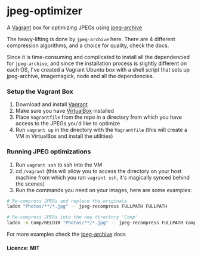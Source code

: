 # jpeg-optimizer
A [Vagrant](http://www.vagrantup.com/downloads.html) box for optimizing JPEGs using [jpeg-archive](https://github.com/danielgtaylor/jpeg-archive)

The heavy-lifting is done by `jpeg-archive` here. There are 4 different compression algorithms, and a choice for quality, check the docs.

Since it is time-consuming and complicated to install all the dependencied for `jpeg-archive`, and since the installation process is slightly different on each OS, I've created a Vagrant Ubuntu box with a shell script that sets up jpeg-archive, imagemagick, node and all the dependencies.

### Setup the Vagrant Box

1. Download and install [Vagrant](http://www.vagrantup.com/downloads.html)
2. Make sure you have [VirtualBox](https://www.virtualbox.org/) installed
3. Place `Vagrantfile` from the repo in a directory from which you have access to the JPEGs you'd like to optimize
4. Run `vagrant up` in the directory with the `Vagrantfile` (this will create a VM in VirtualBox and install the utilities)

### Running JPEG optimizations

1. Run `vagrant ssh` to ssh into the VM
2. cd `/vagrant` (this will allow you to access the directory on your host machine from which you ran `vagrant ssh`, it's magically synced behind the scenes)
3. Run the commands you need on your images, here are some examples:

```bash
# Re-compress JPEGs and replace the originals
ladon "Photos/**/*.jpg" -- jpeg-recompress FULLPATH FULLPATH

# Re-compress JPEGs into the new directory 'Comp'
ladon -m Comp/RELDIR "Photos/**/*.jpg" -- jpeg-recompress FULLPATH Comp/RELPATH
```

For more examples check the [jpeg-archive](https://github.com/danielgtaylor/jpeg-archive) docs


#### Licence: MIT